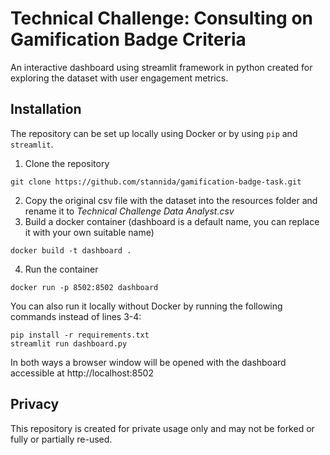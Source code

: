 # Technical Challenge: Consulting on Gamification Badge Criteria

An interactive dashboard using streamlit framework in python created for exploring the dataset with user engagement metrics.

## Installation
The repository can be set up locally using Docker or by using `pip` and `streamlit`.
1. Clone the repository
```
git clone https://github.com/stannida/gamification-badge-task.git
```
2. Copy the original csv file with the dataset into the resources folder and rename it to *Technical Challenge Data Analyst.csv*
3. Build a docker container (dashboard is a default name, you can replace it with your own suitable name)
```
docker build -t dashboard .
```
4. Run the container
```
docker run -p 8502:8502 dashboard
```

You can also run it locally without Docker by running the following commands instead of lines 3-4:
```
pip install -r requirements.txt
streamlit run dashboard.py
```

In both ways a browser window will be opened with the dashboard accessible at http://localhost:8502

## Privacy
This repository is created for private usage only and may not be forked or fully or partially re-used.

